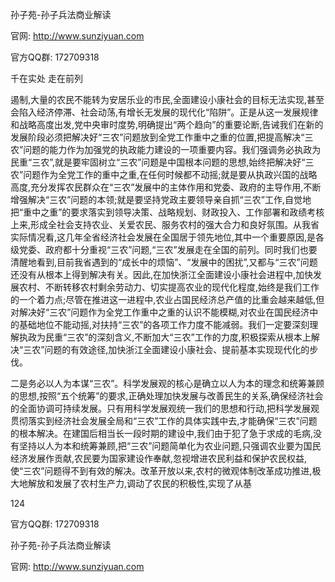 孙子苑-孙子兵法商业解读

官网: http://www.sunziyuan.com

官方QQ群: 172709318

千在实处 走在前列

遏制,大量的农民不能转为安居乐业的市民,全面建设小康社会的目标无法实现,甚至会陷入经济停滞、社会动荡,有增长无发展的现代化“陷阱”。正是从这一发展规律和战略高度出发,党中央审时度势,明确提出“两个趋向”的重要论断,告诫我们在新的发展阶段必须把解决好“三农”问题放到全党工作重中之重的位置,把提高解决“三农”问题的能力作为加强党的执政能力建设的一项重要内容。我们强调务必执政为民重“三农”,就是要牢固树立“三农”问题是中国根本问题的思想,始终把解决好“三农”问题作为全党工作的重中之重,在任何时候都不动摇;就是要从执政兴国的战略高度,充分发挥农民群众在“三农”发展中的主体作用和党委、政府的主导作用,不断增强解决“三农”问题的本领;就是要坚持党政主要领导亲自抓“三农”工作,自觉地把“重中之重”的要求落实到领导决策、战略规划、财政投入、工作部署和政绩考核上来,形成全社会支持农业、关爱农民、服务农村的强大合力和良好氛围。从我省实际情况看,这几年全省经济社会发展在全国居于领先地位,其中一个重要原因,是各级党委、政府都十分重视“三农”问题,“三农”发展走在全国的前列。同时我们也要清醒地看到,目前我省遇到的“成长中的烦恼”、“发展中的困扰”,又都与“三农”问题还没有从根本上得到解决有关。因此,在加快浙江全面建设小康社会进程中,加快发展农村、不断转移农村剩余劳动力、切实提高农业的现代化程度,始终是我们工作的一个着力点;尽管在推进这一进程中,农业占国民经济总产值的比重会越来越低,但对解决好“三农”问题作为全党工作重中之重的认识不能模糊,对农业在国民经济中的基础地位不能动摇,对扶持“三农”的各项工作力度不能减弱。我们一定要深刻理解执政为民重“三农”的深刻含义,不断加大“三农”工作的力度,积极探索从根本上解决“三农”问题的有效途径,加快浙江全面建设小康社会、提前基本实现现代化的步伐。

二是务必以人为本谋“三农”。科学发展观的核心是确立以人为本的理念和统筹兼顾的思想,按照“五个统筹”的要求,正确处理加快发展与改善民生的关系,确保经济社会的全面协调可持续发展。只有用科学发展观统一我们的思想和行动,把科学发展观贯彻落实到经济社会发展全局和“三农”工作的具体实践中去,才能确保“三农”问题的根本解决。在建国后相当长一段时期的建设中,我们由于犯了急于求成的毛病,没有坚持以人为本和统筹兼顾,把“三农”问题简单化为农业问题,只强调农业要为国民经济发展作贡献,农民要为国家建设作奉献,忽视增进农民利益和保护农民权益,使“三农”问题得不到有效的解决。改革开放以来,农村的微观体制改革成功推进,极大地解放和发展了农村生产力,调动了农民的积极性,实现了从基

124

官方QQ群: 172709318

孙子苑-孙子兵法商业解读

官网: http://www.sunziyuan.com